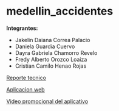 # medellin_accidentes

**Integrantes:**
- Jakelin Daiana Correa Palacio
- Daniela Guardia Cuervo
- Dayra Gabriela Chamorro Revelo
- Fredy Alberto Orozco Loaiza
- Cristian Camilo Henao Rojas

[Reporte tecnico](https://deepnote.com/@tae-7c44/Incidentes-viales-Medellin-b5acebd3-b390-4f39-bf2e-0627dbe3473a) 

[Aplicacion web](https://tholes-medellin-accidentes-home-bq1o7x.streamlit.app/predicciones) 

[Video promocional del aplicativo](https://youtu.be/0YYnhL1uv6g) 

